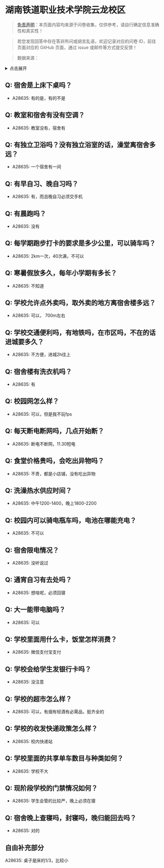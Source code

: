 # 湖南铁道职业技术学院云龙校区

> [免责声明](https://colleges.chat/#_3)：本页面内容均来源于问卷收集，仅供参考，请自行确定信息准确性和真实性！

> 若您发现回答中存在答非所问或胡言乱语，欢迎记录对应的问卷 ID，前往页面对应的 GitHub 页面，通过 issue 或邮件等方式提交反馈！

> 数据来源：

<details><summary>点击展开</summary>
<ul>
<li>A28635: 3195378747@qq.com (2025 年 06 月)</li>
</ul>
</details>

## Q: 宿舍是上床下桌吗？

- A28635: 有的是，有的不是

## Q: 教室和宿舍有没有空调？

- A28635: 教室没有，宿舍有

## Q: 有独立卫浴吗？没有独立浴室的话，澡堂离宿舍多远？

- A28635: 一个宿舍有一间

## Q: 有早自习、晚自习吗？

- A28635: 有，而且晚自习必须交手机

## Q: 有晨跑吗？

- A28635: 没有

## Q: 每学期跑步打卡的要求是多少公里，可以骑车吗？

- A28635: 2km一次，40次满，不可以

## Q: 寒暑假放多久，每年小学期有多长？

- A28635: 不知道

## Q: 学校允许点外卖吗，取外卖的地方离宿舍楼多远？

- A28635: 可以， 700m左右

## Q: 学校交通便利吗，有地铁吗，在市区吗，不在的话进城要多久？

- A28635: 不方便，进城2h往上

## Q: 宿舍楼有洗衣机吗？

- A28635: 有

## Q: 校园网怎么样？

- A28635: 可以，但是我不玩fps

## Q: 每天断电断网吗，几点开始断？

- A28635: 断电不断网，11.30短电

## Q: 食堂价格贵吗，会吃出异物吗？

- A28635: 不贵，都是小店铺，没有吃出异物

## Q: 洗澡热水供应时间？

- A28635: 中午1200-1400，晚上1800-2200

## Q: 校园内可以骑电瓶车吗，电池在哪能充电？

- A28635: 不可以

## Q: 宿舍限电情况？

- A28635: 没听说过

## Q: 通宵自习有去处吗？

- A28635: 想啥呢，必须回寝

## Q: 大一能带电脑吗？

- A28635: 可以

## Q: 学校里面用什么卡，饭堂怎样消费？

- A28635: 微信支付宝支付

## Q: 学校会给学生发银行卡吗？

- A28635: 没注意

## Q: 学校的超市怎么样？

- A28635: 可以，有烟有轻酒有必需品，挺齐全的

## Q: 学校的收发快递政策怎么样？

- A28635: 校内快递站

## Q: 学校里面的共享单车数目与种类如何？

- A28635: 学校不大

## Q: 现阶段学校的门禁情况如何？

- A28635: 学生会管的比较严，晚上必须在寝

## Q: 宿舍晚上查寝吗，封寝吗，晚归能回去吗？

- A28635: 对的

## 自由补充部分

A28635: 桌子是床的1/3，比较小
